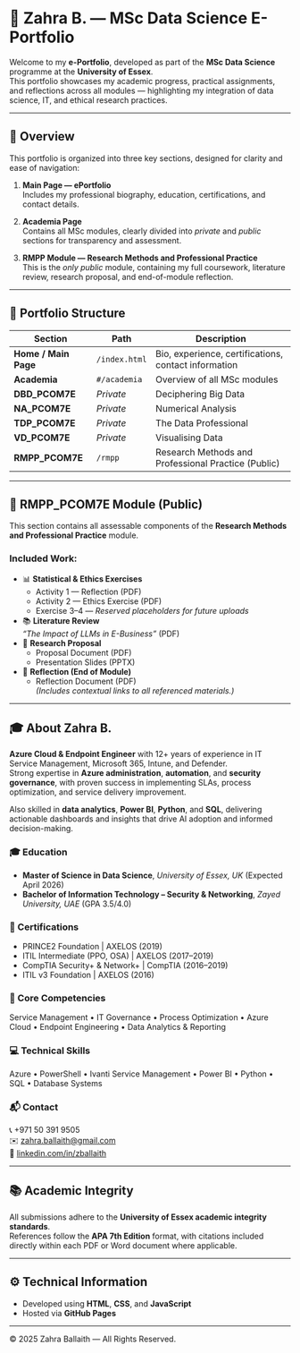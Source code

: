 # 📘 Zahra B. — MSc Data Science E-Portfolio

Welcome to my **e-Portfolio**, developed as part of the **MSc Data Science** programme at the **University of Essex**.  
This portfolio showcases my academic progress, practical assignments, and reflections across all modules — highlighting my integration of data science, IT, and ethical research practices.

---

## 🧭 Overview

This portfolio is organized into three key sections, designed for clarity and ease of navigation:

1. **Main Page — ePortfolio**  
   Includes my professional biography, education, certifications, and contact details.  

2. **Academia Page**  
   Contains all MSc modules, clearly divided into *private* and *public* sections for transparency and assessment.  

3. **RMPP Module — Research Methods and Professional Practice**  
   This is the *only public* module, containing my full coursework, literature review, research proposal, and end-of-module reflection.

---

## 📂 Portfolio Structure

| Section | Path | Description |
|----------|------|-------------|
| **Home / Main Page** | `/index.html` | Bio, experience, certifications, contact information |
| **Academia** | `#/academia` | Overview of all MSc modules |
| **DBD_PCOM7E** | *Private* | Deciphering Big Data |
| **NA_PCOM7E** | *Private* | Numerical Analysis |
| **TDP_PCOM7E** | *Private* | The Data Professional |
| **VD_PCOM7E** | *Private* | Visualising Data |
| **RMPP_PCOM7E** | `/rmpp` | Research Methods and Professional Practice (Public) |

---

## 🧩 RMPP_PCOM7E Module (Public)

This section contains all assessable components of the **Research Methods and Professional Practice** module.

### Included Work:
- 📊 **Statistical & Ethics Exercises**
  - Activity 1 — Reflection (PDF)  
  - Activity 2 — Ethics Exercise (PDF)  
  - Exercise 3–4 — *Reserved placeholders for future uploads*
- 📚 **Literature Review**  
  *“The Impact of LLMs in E-Business”* (PDF)
- 🧩 **Research Proposal**  
  - Proposal Document (PDF)  
  - Presentation Slides (PPTX)
- 💭 **Reflection (End of Module)**  
  - Reflection Document (PDF)  
  *(Includes contextual links to all referenced materials.)*

---

## 🎓 About Zahra B.

**Azure Cloud & Endpoint Engineer** with 12+ years of experience in IT Service Management, Microsoft 365, Intune, and Defender.  
Strong expertise in **Azure administration**, **automation**, and **security governance**, with proven success in implementing SLAs, process optimization, and service delivery improvement.

Also skilled in **data analytics**, **Power BI**, **Python**, and **SQL**, delivering actionable dashboards and insights that drive AI adoption and informed decision-making.

### 🎓 Education
- **Master of Science in Data Science**, *University of Essex, UK* (Expected April 2026)  
- **Bachelor of Information Technology – Security & Networking**, *Zayed University, UAE* (GPA 3.5/4.0)

### 🧾 Certifications
- PRINCE2 Foundation | AXELOS (2019)  
- ITIL Intermediate (PPO, OSA) | AXELOS (2017–2019)  
- CompTIA Security+ & Network+ | CompTIA (2016–2019)  
- ITIL v3 Foundation | AXELOS (2016)

### 🧠 Core Competencies
Service Management • IT Governance • Process Optimization • Azure Cloud • Endpoint Engineering • Data Analytics & Reporting

### 💻 Technical Skills
Azure • PowerShell • Ivanti Service Management • Power BI • Python • SQL • Database Systems

### 📬 Contact
📞 +971 50 391 9505  
✉️ [zahra.ballaith@gmail.com](mailto:zahra.ballaith@gmail.com)  
🔗 [linkedin.com/in/zballaith](https://www.linkedin.com/in/zballaith)

---

## 📚 Academic Integrity

All submissions adhere to the **University of Essex academic integrity standards**.  
References follow the **APA 7th Edition** format, with citations included directly within each PDF or Word document where applicable.

---

## ⚙️ Technical Information

- Developed using **HTML**, **CSS**, and **JavaScript**  
- Hosted via **GitHub Pages**  

---

© 2025 Zahra Ballaith — All Rights Reserved.
